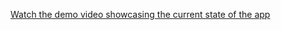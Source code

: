 [Watch the demo video showcasing the current state of the app](https://player.vimeo.com/video/918689070?h=3d6993452e)
